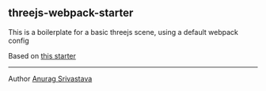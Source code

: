 ## threejs-webpack-starter
This is a boilerplate for a basic threejs scene, using a default webpack config

Based on [this starter](https://github.com/lifenautjoe/webpack-starter-basic)
___
Author [Anurag Srivastava](www.envisagecyberart.in)

